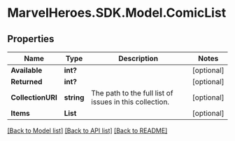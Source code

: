 # MarvelHeroes.SDK.Model.ComicList
## Properties

Name | Type | Description | Notes
------------ | ------------- | ------------- | -------------
**Available** | **int?** |  | [optional] 
**Returned** | **int?** |  | [optional] 
**CollectionURI** | **string** | The path to the full list of issues in this collection. | [optional] 
**Items** | **List** |  | [optional] 

[[Back to Model list]](../README.md#documentation-for-models) [[Back to API list]](../README.md#documentation-for-api-endpoints) [[Back to README]](../README.md)

